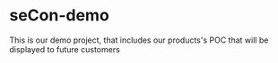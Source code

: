 # seCon-demo
This is our demo project, that includes our products's POC that will be displayed to future customers
